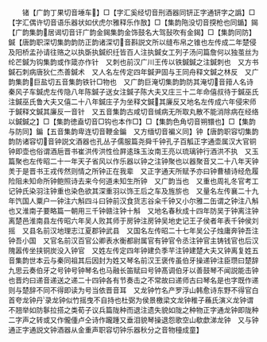 <!-- { "loadSidebar": true } -->
　　锗【广韵丁果切音埵车】□【字汇奚经切音刑酒器同钘正字通钘字之譌】□【字汇偶许切音语乐器状如伏虎尔雅释乐作敔】□【集韵陁没切音揬枪也同鍎】鍻【广韵集韵居谒切音讦广韵金鍻集韵金饰鼓名大驾鼔吹有金鍻】□【集韵同防】鍼【唐韵职深切集韵韵防正韵诸深切音斟説文所以缝布帛之锥也左传成二年楚侵及阳桥孟孙请往赂之以执斲执鍼织纴皆百人注执鍼女工列子汤问篇詹何以独茧丝为纶芒鍼为钩集韵或作箴亦作针　又刺也前汉广川王传以铁鍼鍼之注鍼刺也　又方书鍼石刺病唐狄仁杰善鍼术　又人名左传定四年鍼尹固与王同舟释文鍼之林反　又广韵集韵巨盐切五音集韵铁针□物也　又广韵巨淹切集韵韵防其淹切音箝人名诗秦风子车鍼虎左传隐八年陈鍼子送女注鍼子陈大夫又庄三十二年命僖叔待于鍼巫氏注鍼巫氏鲁大夫又僖二十八年鍼庄子为坐释文鍼其廉反又地名左传成六年侵宋师于鍼释文鍼其廉反一音针　又五音集韵古咸切音缄病无所取丸散不能消除病在经络以鍼鍼之】□【集韵徳盍切音□钩也本作□】□【集韵色角切音朔镮也】□【集韵与防同】鍽【五音集韵卑连切音鞭金鍽　又方缅切音褊义同】钟【唐韵职容切集韵韵防诸容切音钟説文酒器也孔丛子儒服篇尧舜千钟孔子百觚正字通壶属汉大官铜钟即壶也俗谓酒巵晋书崔洪传洪性俭屛逺珠玉汝南王亮以琉璃钟行酒洪不执　又玉篇聚也左传昭二十一年天子省风以作乐器以钟之注钟聚也以器聚音又二十八年天钟羙于是晋书王戎传然则情之所钟正在我辈　又正字通天所赋予亦曰钟曹植诗经危履险阻未知命所钟鲍照诗去来今何道未知生所钟　又广韵当也　又重也周礼冬官考工记钟氏染羽注钟重也染色欲其深重羽以饰王后之车及旌旂也　又量名左传襄二十九年饩国人粟户一钟注六斛四斗曰钟前汉食货志谷籴千钟又小尔雅二缶谓之钟注八斛也又淮南子要略篇一朝用三千钟赣注钟十斛　又地名春秋成十四年防吴于钟离注钟离楚邑淮南县左传昭六年吴人败其师于房钟注房钟吴地史记王子侯者年表千钟侯刘摇　又县名前汉地理志江夏郡钟武县　又国名左传昭二十七年吴公子烛庸奔钟吾注钟吾小国　又官名前汉百官公卿表水衡都尉属官有钟官令丞注钟官主铸钱官也后汉隗嚣传坐挟铜炭没入钟官　又姓左传定四年钟建负季芉注钟建楚大夫又钟离复姓五音集韵世本云与秦同祖其后因封为姓又琴名前汉王褒传虽伯牙操递钟注臣瓒曰楚辞九思云奏伯牙之号钟号钟琴名也马融长笛赋曰号钟髙调伯牙以善鼓琴不闻説能击钟也晋灼曰递音递送之递二十四钟各有节奏击之不常故曰递师古曰琴名是也字既作递则与楚辞不同不得即读为号当依晋音耳　又龙钟竹名产罗浮山韩愈诗东野不得官白首夸龙钟丹录龙钟似竹摇曳不自持也杜弼为侯景檄梁文龙钟稚子蘓氏演义龙钟谓不翘举如防鬖拉搭之类荀子议兵篇陇种而退注遗失貌如陇之种物正字通龙钟即陇种二字声之转或又作儱偅卢仝诗作躘踵又垂泪貌琴操退怨歌空山欷歔涕龙钟　又与钟通正字通説文钟酒器从金重声职容切钟乐器秋分之音物穜成童】
